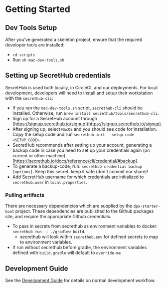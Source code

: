 # Getting Started

## Dev Tools Setup

After you've generated a skeleton project, ensure that the required developer tools are installed:

- `cd scripts`
- Run `sh mac-dev-tools.sh`

## Setting up SecretHub credentials

SecretHub is used both locally, in CircleCI, and our deployments.
For local development, developers will need to install and setup their workstation with the `secrethub-cli`:

- If you ran the `mac-dev-tools.sh` script, `secrethub-cli` should be installed.
  Otherwise, run `brew install secrethub/tools/secrethub-cli`.
- Sign up for a SecretHub account through [https://signup.secrethub.io/signup](https://signup.secrethub.io/signup).
- After signing up, select `MacOS` and you should see code for installation.
  Copy the setup code and run `secrethub init --setup-code <SETUP_CODE>`.
- SecretHub recommends after setting up your account, generating a backup code in case you need to set up your credentials again (on current or other machine) [https://secrethub.io/docs/reference/cli/credential/#backup].
- To generate a backup-code, run: `secrethub credential backup [options]`.
  Keep this secret, keep it safe (don't commit nor share)!
- Add SecretHub username for which credentials are initialized to `secrethub.user` in `local.properties`.

### Pulling artifacts

There are necessary dependencies which are supplied by the `dps-starter-boot` project.
These dependencies are published to the Github packages site, and require the appropriate Github credentials.

- To pass in secrets from secrethub as environment variables to docker: `secrethub run -- ./gradlew build`.
    - secrethub will look within `secrethub.env` for defined secrets to map to environment variables.
- If run without secrethub before gradle, the environment variables defined with `build.gradle` will default to `override-me`

## Development Guide

See the [Development Guide](development-guide.md) for details on normal development workflow.
